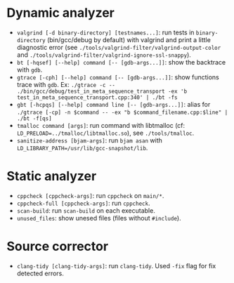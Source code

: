# Dynamic analyzer

- `valgrind [-d binary-directory] [testnames...]`: run tests in `binary-directory` (bin/gcc/debug by default) with valgrind and print a little diagnostic error (see `./tools/valgrind-filter/valgrind-output-color` and `./tools/valgrind-filter/valgrind-ignore-ssl-snappy`).
- `bt [-hqsef] [--help] command [-- [gdb-args...]]`: show the backtrace with `gdb`.
- `gtrace [-cph] [--help] command [-- [gdb-args...]]`: show functions trace with `gdb`.
Ex: `./gtrace -c -- ./bin/gcc/debug/test_in_meta_sequence_transport -ex 'b test_in_meta_sequence_transport.cpp:340' | ./bt -fs`
- `gbt [-hcpqs] [--help] command line [-- [gdb-args...]]`: alias for `./gtrace [-cp] -n $command -- -ex "b $command_filename.cpp:$line" | ./bt -f[qs]`
- `tmalloc command [args]`: run command with libtmalloc (cf: `LD_PRELOAD=../tmalloc/libtmalloc.so`), see `./tools/tmalloc`.
- `sanitize-address [bjam-args]`: run `bjam asan` with `LD_LIBRARY_PATH=/usr/lib/gcc-snapshot/lib`.

# Static analyzer

- `cppcheck [cppcheck-args]`: run `cppcheck` on `main/*`.
- `cppcheck-full [cppcheck-args]`: run `cppcheck`.
- `scan-build`: run `scan-build` on each executable.
- `unused_files`: show unesed files (files without `#include`).

# Source corrector

- `clang-tidy [clang-tidy-args]`: run `clang-tidy`. Used `-fix` flag for fix detected errors.
